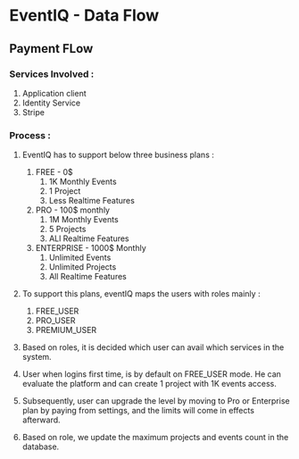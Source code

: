 # EventIQ - Data Flow


## Payment FLow

### Services Involved :
1. Application client
2. Identity Service
3. Stripe

### Process :

1. EventIQ has to support below three business plans :
   1. FREE - 0$
      1. 1K Monthly Events
      2. 1 Project
      3. Less Realtime Features
   2. PRO - 100$ monthly
      1. 1M Monthly Events
      2. 5 Projects
      3. ALl Realtime Features
   3. ENTERPRISE - 1000$ Monthly
      1. Unlimited Events
      2. Unlimited Projects
      3. All Realtime Features

2. To support this plans, eventIQ maps the users with roles mainly :
   1. FREE_USER
   2. PRO_USER
   3. PREMIUM_USER

3. Based on roles, it is decided which user can avail which services in the system.

4. User when logins first time, is by default on FREE_USER mode. He can evaluate the platform and can create 1 project with 1K events access.
5. Subsequently, user can upgrade the level by moving to Pro or Enterprise plan by paying from settings, and the limits will come in effects afterward.
6. Based on role, we update the maximum projects and events count in the database.